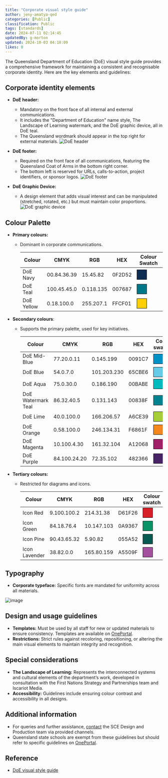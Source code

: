 ```yaml
---
title: "Corporate visual style guide"
author: jeny-amatya-qed
categories: [Public]
classification: Public
tags: [standards]
date: 2024-07-11 02:14:45 
updatedBy: g-morton
updated: 2024-10-03 04:18:09 
likes: 0
---
```


The Queensland Department of Education (DoE) visual style guide provides a comprehensive framework for maintaining a consistent and recognisable corporate identity. Here are the key elements and guidelines:

## Corporate identity elements
- **DoE header:**
    - Mandatory on the front face of all internal and external communications. 
    - It includes the "Department of Education" name style, The Landscape of Learning watermark, and the DoE graphic device, all in DoE teal. 
    - The Queensland wordmark should appear in the top right for external materials.
    ![DoE header](https://sadevportal3.blob.core.windows.net/root/post/header1.png)


- **DoE footer:**
    - Required on the front face of all communications, featuring the Queensland Coat of Arms in the bottom right corner. 
    - The bottom left is reserved for URLs, calls-to-action, project identifiers, or sponsor logos.
      ![DoE footer](https://sadevportal3.blob.core.windows.net/root/post/footer.png)


- **DoE Graphic Device:**
    - A design element that adds visual interest and can be manipulated (stretched, rotated, etc.) but must maintain color proportions.
  ![DoE graphic device ](https://sadevportal3.blob.core.windows.net/root/post/graphicaldevice.png)

## Colour Palette
- **Primary colours:**  
    - Dominant in corporate communications. 

      | Colour          | CMYK          | RGB          | HEX     | Colour Swatch           |
      |-----------------|---------------|--------------|---------|-------------------------------------|
      | DoE Navy        | 00.84.36.39   | 15.45.82     | 0F2D52  | <div style="width: 30px; height: 30px; background-color: #0F2D52; border: 1px solid #000;"></div> |
      | DoE Teal        | 100.45.45.0   | 0.118.135    | 007687  | <div style="width: 30px; height: 30px; background-color: #007687; border: 1px solid #000;"></div> |
      | DoE Yellow      | 0.18.100.0    | 255.207.1    | FFCF01  | <div style="width: 30px; height: 30px; background-color: #FFCF01; border: 1px solid #000;"></div> |
       
- **Secondary colours**: 
    - Supports the primary palette, used for key initiatives.

      | Colour                | CMYK         | RGB         | HEX     | Color swatch              |
      |-----------------------|--------------|-------------|---------|-------------------------------------|
      | DoE Mid-Blue          | 77.20.0.11   | 0.145.199   | 0091C7 | <div style="width: 30px; height: 30px; background-color: #0091C7; border: 1px solid #000;"></div> |
      | DoE Blue              | 54.0.7.0     | 101.203.230 | 65CBE6 | <div style="width: 30px; height: 30px; background-color: #65CBE6; border: 1px solid #000;"></div> |
      | DoE Aqua              | 75.0.30.0    | 0.186.190   | 00BABE | <div style="width: 30px; height: 30px; background-color: #00BABE; border: 1px solid #000;"></div> |
      | DoE Watermark Teal    | 86.32.40.5   | 0.131.143   | 00838F | <div style="width: 30px; height: 30px; background-color: #00838F; border: 1px solid #000;"></div> |
      | DoE Lime              | 40.0.100.0   | 166.206.57  | A6CE39  | <div style="width: 30px; height: 30px; background-color: #A6CE39; border: 1px solid #000;"></div> |
      | DoE Orange            | 0.58.100.0   | 246.134.31  | F6861F  | <div style="width: 30px; height: 30px; background-color: #F6861F; border: 1px solid #000;"></div> |
      | DoE Magenta           | 10.100.4.30  | 161.32.104  | A12068  | <div style="width: 30px; height: 30px; background-color: #A12068; border: 1px solid #000;"></div> |
      | DoE Purple            | 84.100.24.20 | 72.35.102   | 482366 | <div style="width: 30px; height: 30px; background-color: #482366; border: 1px solid #000;"></div> |


- **Tertiary colours:** 
    - Restricted for diagrams and icons.
    
        | Colour         | CMYK         | RGB         | HEX     | Colour swatch                        |
        |----------------|--------------|-------------|---------|-------------------------------------|
        | Icon Red       | 9.100.100.2  | 214.31.38   | D61F26  | <div style="width: 30px; height: 30px; background-color: #D61F26; border: 1px solid #000;"></div> |
        | Icon Green     | 84.18.76.4   | 10.147.103  | 0A9367  | <div style="width: 30px; height: 30px; background-color: #0A9367; border: 1px solid #000;"></div> |
        | Icon Pine      | 90.43.65.32  | 5.90.82     | 055A52  | <div style="width: 30px; height: 30px; background-color: #055A52; border: 1px solid #000;"></div> |
        | Icon Lavender  | 38.82.0.0    | 165.80.159  | A5509F  | <div style="width: 30px; height: 30px; background-color: #A5509F; border: 1px solid #000;"></div> |

## Typography
- **Corporate typeface:** Specific fonts are mandated for uniformity across all materials.

![image](https://sadevportal3.blob.core.windows.net/root/post/typface.png)

## Design and usage guidelines
- **Templates:** Must be used by all staff for new or updated materials to ensure consistency. Templates are available on [OnePortal](https://intranet.qed.qld.gov.au).
- **Restrictions:** Strict rules against recoloring, repositioning, or altering the main visual elements to maintain integrity and recognition.

## Special considerations
- **The Landscape of Learning:** Represents the interconnected systems and cultural elements of the department’s work, developed in consultation with the First Nations Strategy and Partnerships team and Iscariot Media.
- **Accessibility:** Guidelines include ensuring colour contrast and accessibility in all designs.

## Additional information
- For queries and further assistance, <a href="mailto:design@qed.qld.gov.au?subject=Visual style guide">contact</a>  the  SCE Design and Production team via provided channels.
- Queensland state schools are exempt from these guidelines but should refer to specific guidelines on [OnePortal](https://intranet.qed.qld.gov.au). 


## Reference
* [DoE visual style guide](https://intranet.qed.qld.gov.au/Services/CommunicationMarketing/Forms/Documents/visual-style-guide.pdf)